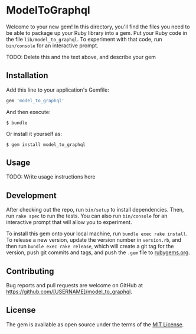 # ModelToGraphql

Welcome to your new gem! In this directory, you'll find the files you need to be able to package up your Ruby library into a gem. Put your Ruby code in the file `lib/model_to_graphql`. To experiment with that code, run `bin/console` for an interactive prompt.

TODO: Delete this and the text above, and describe your gem

## Installation

Add this line to your application's Gemfile:

```ruby
gem 'model_to_graphql'
```

And then execute:

    $ bundle

Or install it yourself as:

    $ gem install model_to_graphql

## Usage

TODO: Write usage instructions here

## Development

After checking out the repo, run `bin/setup` to install dependencies. Then, run `rake spec` to run the tests. You can also run `bin/console` for an interactive prompt that will allow you to experiment.

To install this gem onto your local machine, run `bundle exec rake install`. To release a new version, update the version number in `version.rb`, and then run `bundle exec rake release`, which will create a git tag for the version, push git commits and tags, and push the `.gem` file to [rubygems.org](https://rubygems.org).

## Contributing

Bug reports and pull requests are welcome on GitHub at https://github.com/[USERNAME]/model_to_graphql.

## License

The gem is available as open source under the terms of the [MIT License](https://opensource.org/licenses/MIT).
